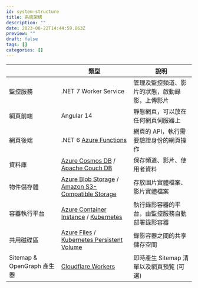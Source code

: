 ```yaml
---
id: system-structure
title: 系統架構
description: ""
date: 2023-08-22T14:44:59.863Z
preview: ""
draft: false
tags: []
categories: []
---
```


|                            | 類型                                                                                                                                                                | 說明                                           |
| -------------------------- | ------------------------------------------------------------------------------------------------------------------------------------------------------------------- | ---------------------------------------------- |
| 監控服務                   | .NET 7 Worker Service                                                                                                                                               | 管理及監控頻道、影片的狀態，啟動錄影，上傳影片 |
| 網頁前端                   | Angular 14                                                                                                                                                          | 靜態網頁，可以放在任何網頁伺服器上             |
| 網頁後端                   | .NET 6 [Azure Functions](https://azure.microsoft.com/products/functions)                                                                                            | 網頁的 API，執行需要驗證身份的網頁操作         |
| 資料庫                     | [Azure Cosmos DB](https://azure.microsoft.com/products/cosmos-db) / [Apache Couch DB](https://couchdb.apache.org)                                                   | 保存頻道、影片、使用者資料                     |
| 物件儲存體                 | [Azure Blob Storage](https://azure.microsoft.com/products/storage/blobs) / [Amazon S3-Compatible Storage](https://min.io/product/s3-compatibility)                  | 存放圖片實體檔案、影片實體檔案                 |
| 容器執行平台               | [Azure Container Instance](https://azure.microsoft.com/products/container-instances) / [Kubernetes](https://kubernetes.io)                                          | 執行錄影容器的平台，由監控服務自動部署錄影容器 |
| 共用磁碟區                 | [Azure Files](https://azure.microsoft.com/products/storage/files) / [Kubernetes Persistent Volume](https://kubernetes.io/docs/concepts/storage/persistent-volumes/) | 錄影容器之間的共享儲存空間                     |
| Sitemap & OpenGraph 產生器 | [Cloudflare Workers](https://www.cloudflare.com/developer-platform/workers/)                                                                                        | 即時產生 Sitemap 清單以及網頁預覧 (可選)       |
